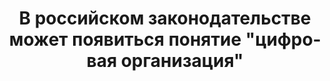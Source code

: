---
layout: new
lang: ru
permalink: /ru/2024-04-22-v-rossijskom-zakonodatelstve-mozhet-poiavitsia-poniatie-cifrovaia-organizaciia
title: В российском законодательстве может появиться понятие "цифровая организация"
new-title: В российском законодательстве может появиться понятие "цифровая организация"
new-text: "В ходе конференции финансового клуба Fin Hype Law 2024 заместитель министра финансов, Иван Чебесков, высказал идею о законодательном признании цифровых организаций или децентрализованных автономных обществ.
<br>
По его словам, данный статус может быть присвоен обычным компаниям с ограниченной ответственностью, при условии, что права на их акции будут регистрироваться в специальных информационных системах.
<br>
Чебесков отметил, что в России уже существует несколько информационных систем, выпускающих цифровые финансовые активы, и предложил возможность заключения корпоративных соглашений в форме смарт-контрактов внутри таких систем.
<br>
По его мнению, создание цифровых организаций позволит избежать необходимости нотариального удостоверения сделок, так как все транзакции будут регистрироваться на операционной платформе, на которой также будут вестись реестры и отчетность организации.
<br>
Этот шаг, подчеркнул Чебесков, может серьезно упростить ведение бизнеса."
publish-date: 2024-04-22

ref: /2024-04-22-the-concept-of-digital-organization-may-appear-in-russian-legislation

tags:
  - name: "Биткоин"
    refName: "Bitcoin"
    lang: ru
  - name: "Эфириум"
    refName: "Ethereum"
    lang: ru
  - name: "Блокчейн"
    refName: "Blockchain"
    lang: ru
  - name: "Криптовалюта"
    refName: "Cryptocurrency"
    lang: ru
  - name: "Децентрализация"
    refName: "Decentralization"
    lang: ru
  - name: "Смарт-контракты"
    refName: "Smart-Contracts"
    lang: ru
  - name: "Альткоин"
    refName: "Altcoin"
    lang: ru
  - name: "Майнинг"
    refName: "Mining"
    lang: ru
  - name: "Кошелек"
    refName: "Wallet"
    lang: ru
  - name: "Токен"
    refName: "Token"
    lang: ru
  - name: "Цифровой актив"
    refName: "Digital-Asset"
    lang: ru
  - name: "Подтверждение работы"
    refName: "Proof-of-Work"
    lang: ru
  - name: "Подтверждение доли"
    refName: "Proof-of-Stake"
    lang: ru
  - name: "Консенсус"
    refName: "Consensus"
    lang: ru
  - name: "Хардфорк"
    refName: "Hard-Fork"
    lang: ru
  - name: "Софтфорк"
    refName: "Soft-Fork"
    lang: ru
  - name: "Хеширование"
    refName: "Hashing"
    lang: ru

sources:
  - name: RG
    link: https://rg.ru/2024/04/10/v-rossijskom-zakonodatelstve-mozhet-poiavitsia-poniatie-cifrovaia-organizaciia.html
---